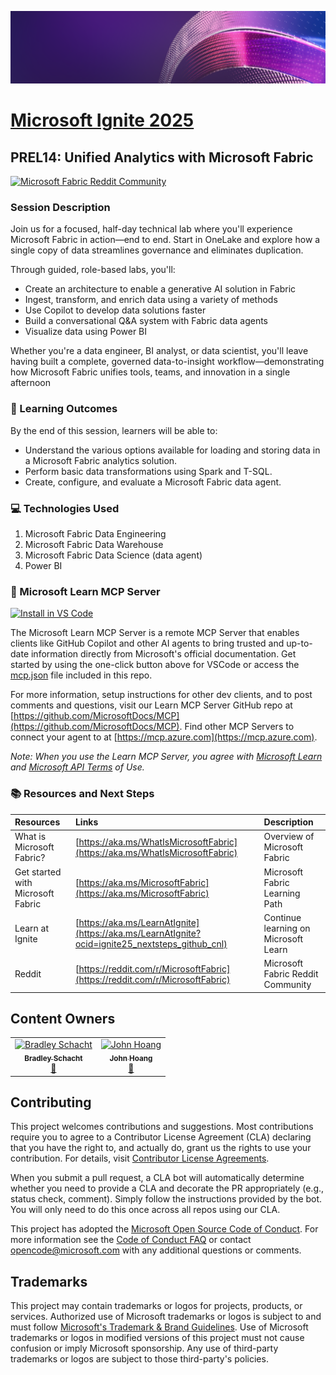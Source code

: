 <p align="center">
<img src="../img/Banner-ignite-25.png" alt="decorative banner" width="1200"/>
</p>

# [Microsoft Ignite 2025](https://ignite.microsoft.com)

## PREL14: Unified Analytics with Microsoft Fabric

[![Microsoft Fabric Reddit Community](https://img.shields.io/badge/Reddit-Microsoft%20Fabric%20Reddit%20Community-%23FF4500?logo=reddit)](https://www.reddit.com/r/MicrosoftFabric/)

### Session Description

Join us for a focused, half-day technical lab where you'll experience Microsoft Fabric in action—end to end. Start in OneLake and explore how a single copy of data streamlines governance and eliminates duplication.

Through guided, role-based labs, you'll: 

- Create an architecture to enable a generative AI solution in Fabric 
- Ingest, transform, and enrich data using a variety of methods 
- Use Copilot to develop data solutions faster 
- Build a conversational Q&A system with Fabric data agents 
- Visualize data using Power BI 

Whether you're a data engineer, BI analyst, or data scientist, you'll leave having built a complete, governed data-to-insight workflow—demonstrating how Microsoft Fabric unifies tools, teams, and innovation in a single afternoon

### 🧠 Learning Outcomes

By the end of this session, learners will be able to:

- Understand the various options available for loading and storing data in a Microsoft Fabric analytics solution. 
- Perform basic data transformations using Spark and T-SQL. 
- Create, configure, and evaluate a Microsoft Fabric data agent. 

### 💻 Technologies Used

1. Microsoft Fabric Data Engineering
1. Microsoft Fabric Data Warehouse
1. Microsoft Fabric Data Science (data agent)
1. Power BI

### 🌟 Microsoft Learn MCP Server

[![Install in VS Code](https://img.shields.io/badge/VS_Code-Install_Microsoft_Docs_MCP-0098FF?style=flat-square&logo=visualstudiocode&logoColor=white)](https://vscode.dev/redirect/mcp/install?name=microsoft.docs.mcp&config=%7B%22type%22%3A%22http%22%2C%22url%22%3A%22https%3A%2F%2Flearn.microsoft.com%2Fapi%2Fmcp%22%7D)

The Microsoft Learn MCP Server is a remote MCP Server that enables clients like GitHub Copilot and other AI agents to bring trusted and up-to-date information directly from Microsoft's official documentation. Get started by using the one-click button above for VSCode or access the [mcp.json](.vscode/mcp.json) file included in this repo.

For more information, setup instructions for other dev clients, and to post comments and questions, visit our Learn MCP Server GitHub repo at [https://github.com/MicrosoftDocs/MCP](https://github.com/MicrosoftDocs/MCP). Find other MCP Servers to connect your agent to at [https://mcp.azure.com](https://mcp.azure.com).

*Note: When you use the Learn MCP Server, you agree with [Microsoft Learn](https://learn.microsoft.com/en-us/legal/termsofuse) and [Microsoft API Terms](https://learn.microsoft.com/en-us/legal/microsoft-apis/terms-of-use) of Use.*

### 📚 Resources and Next Steps

| Resources          | Links                             | Description        |
|:-------------------|:----------------------------------|:-------------------|
| What is Microsoft Fabric? | [https://aka.ms/WhatIsMicrosoftFabric](https://aka.ms/WhatIsMicrosoftFabric) | Overview of Microsoft Fabric |
| Get started with Microsoft Fabric | [https://aka.ms/MicrosoftFabric](https://aka.ms/MicrosoftFabric)| Microsoft Fabric Learning Path |
| Learn at Ignite | [https://aka.ms/LearnAtIgnite](https://aka.ms/LearnAtIgnite?ocid=ignite25_nextsteps_github_cnl) | Continue learning on Microsoft Learn |
| Reddit | [https://reddit.com/r/MicrosoftFabric](https://reddit.com/r/MicrosoftFabric)| Microsoft Fabric Reddit Community |

## Content Owners

<!-- TODO: Add yourself as a content owner
1. Change the src in the image tag to {your github url}.png
2. Change INSERT NAME HERE to your name
3. Change the github url in the final href to your url. -->

<table>
<tr>
    <td align="center">
        <a href="http://github.com/bradleyschacht">
        <img src="https://github.com/bradleyschacht.png" width="100px;" alt="Bradley Schacht"/><br />
        <sub><b>Bradley Schacht</b></sub></a><br />
        <a href="https://github.com/bradleyschacht" title="talk">📢</a> 
    </td>
    <td align="center">
        <a href="http://github.com/johnphoang">
        <img src="https://github.com/johnphoang.png" width="100px;" alt="John Hoang"/><br />
        <sub><b>John Hoang</b></sub></a><br />
        <a href="https://github.com/johnphoang" title="talk">📢</a> 
    </td>
</tr></table>


## Contributing

This project welcomes contributions and suggestions.  Most contributions require you to agree to a
Contributor License Agreement (CLA) declaring that you have the right to, and actually do, grant us
the rights to use your contribution. For details, visit [Contributor License Agreements](https://cla.opensource.microsoft.com).

When you submit a pull request, a CLA bot will automatically determine whether you need to provide
a CLA and decorate the PR appropriately (e.g., status check, comment). Simply follow the instructions
provided by the bot. You will only need to do this once across all repos using our CLA.

This project has adopted the [Microsoft Open Source Code of Conduct](https://opensource.microsoft.com/codeofconduct/).
For more information see the [Code of Conduct FAQ](https://opensource.microsoft.com/codeofconduct/faq/) or
contact [opencode@microsoft.com](mailto:opencode@microsoft.com) with any additional questions or comments.

## Trademarks

This project may contain trademarks or logos for projects, products, or services. Authorized use of Microsoft
trademarks or logos is subject to and must follow
[Microsoft's Trademark & Brand Guidelines](https://www.microsoft.com/legal/intellectualproperty/trademarks/usage/general).
Use of Microsoft trademarks or logos in modified versions of this project must not cause confusion or imply Microsoft sponsorship.
Any use of third-party trademarks or logos are subject to those third-party's policies.
